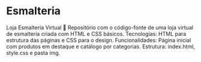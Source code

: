 # Esmalteria
Loja Esmalteria Virtual 💅 Repositório com o código-fonte de uma loja virtual de esmalteria criada com HTML e CSS básicos. Tecnologias: HTML para estrutura das páginas e CSS para o design. Funcionalidades: Página inicial com produtos em destaque e catálogo por categorias. Estrutura: index.html, style.css e pasta img.
